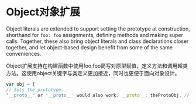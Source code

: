 # Object对象扩展

Object literals are extended to support setting the prototype at construction, shorthand for `foo: foo` assignments, defining methods and making super calls. Together, these also bring object literals and class declarations closer together, and let object-based design benefit from some of the same conveniences.

Object扩展支持在构建函数中使用foo:foo简写对原型赋值，定义方法和调用超类方法。这使用object关键字与类定义更加接近，同时也更便于面向对象设计。

```JavaScript
var obj = { 
// Sets the prototype. 
"__proto__" or '__proto__' would also work. __proto__: theProtoObj, // Computed property name does not set prototype or trigger early error for // duplicate __proto__ properties. ['__proto__']: somethingElse, // Shorthand for ‘handler: handler’ handler, // Methods toString() { // Super calls return "d " + super.toString(); }, // Computed (dynamic) property names [ "prop_" + (() => 42)() ]: 42 };

```

